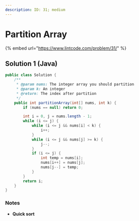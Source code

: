 ```yaml
---
description: ID: 31; medium
---
```

# Partition Array

{% embed url="https://www.lintcode.com/problem/31/" %}

## Solution 1 (Java)

```java
public class Solution {
    /**
     * @param nums: The integer array you should partition
     * @param k: An integer
     * @return: The index after partition
     */
    public int partitionArray(int[] nums, int k) {
        if (nums == null) return 0;

        int i = 0, j = nums.length - 1;
        while (i <= j) {
            while (i <= j && nums[i] < k) {
                i++;
            }
            while (i <= j && nums[j] >= k) {
                j--;
            }
            if (i <= j) {
                int temp = nums[i];
                nums[i++] = nums[j];
                nums[j--] = temp;
            }
        }
        return i;
    }
}
```

### Notes

* **Quick sort**
